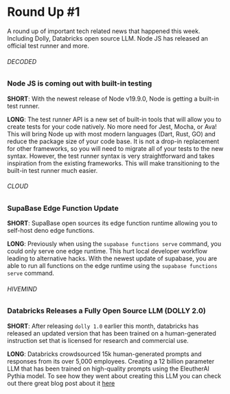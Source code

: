 # Round Up #1
A round up of important tech related news that happened this week. Including Dolly, Databricks open source LLM. Node JS has released an official test runner and more.

<article>

###### DECODED
### Node JS is coming out with built-in testing
**SHORT**: With the newest release of Node v19.9.0, Node is getting a built-in test runner.

**LONG**: The test runner API is a new set of built-in tools that will allow you to create tests for your code natively. No more need for Jest, Mocha, or Ava! This will bring Node up with most modern languages (Dart, Rust, GO) and reduce the package size of your code base. It is not a drop-in replacement for other frameworks, so you will need to migrate all of your tests to the new syntax. However, the test runner syntax is very straightforward and takes inspiration from the existing frameworks. This will make transitioning to the built-in test runner much easier. 

</article>

<article>

###### CLOUD
### SupaBase Edge Function Update
**SHORT**: SupaBase open sources its edge function runtime allowing you to self-host deno edge functions.

**LONG**: Previously when using the `supabase functions serve` command, you could only serve one edge runtime. This hurt local developer workflow leading to alternative hacks. With the newest update of supabase, you are able to run all functions on the edge runtime using the `supabase functions serve` command.

</article>
<article>

###### HIVEMIND
### Databricks Releases a Fully Open Source LLM (DOLLY 2.0)
**SHORT**: After releasing `dolly 1.0` earlier this month, databricks has released an updated version that has been trained on a human-generated instruction set that is licensed for research and commercial use.

**LONG**: Databricks crowdsourced 15k human-generated prompts and responses from its over 5,000 employees. Creating a 12 billion parameter LLM that has been trained on high-quality prompts using the EleutherAI Pythia model. To see how they went about creating this LLM you can check out there great blog post about it [here](https://www.databricks.com/blog/2023/04/12/dolly-first-open-commercially-viable-instruction-tuned-llm "Databricks Blog Post")

</article>
